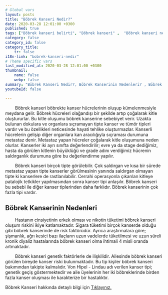 ```yaml
---
# Global vars
layout: posts
title: "Böbrek Kanseri Nedir?"
date: 2020-03-28 12:01:00 +0300
published: true
tags: ["Böbrek kanseri belirti", "Böbrek kanseri" ,  "Böbrek kanseri nedir", "Böbrek kanserinin nedeni", "Böbrek kanseri erken teşhis", "Böbrek kanseri tümör büyüklüğü", "Böbrek kisti nedir", "Parsiyel Nefrektomi", "Böbrek kanseri komplikasyonu", "Böbrek Kanseri Ameliyatı Sonrası" , "Böbrek Kanseri Ameliyatı yan etkileri" ,"Böbreğin görevi nedir" , "Böbrek kanseri belirti" , "Böbrek kanseri teşhis", "Böbrek Kanseri Ameliyatı", "Parsiyel Nefrektomi nedir" , "Parsiyel nefrektomi ameliyatı" ,"Böbrek kanseri açık ameliyatı" , " Böbrek kanseri kapalı ameliyatı" , "Radikal nefrektomi ameliyatı" , "Radikal nefrektomi"]
category: false
category_id: false
category_title:
    tr: false
i18n-link: "bobrek-kanseri-nedir"
# Theme specific vars
last_modified_at: 2020-03-28 12:01:00 +0300
thumbnail:
    name: false
    webp: false
summary: "Böbrek Kanseri Nedir?, Böbrek Kanserinin Nedenleri? , Böbrek Kanseri Belirtileri, Böbrek Kanserinde Erken Teşhis, Böbrek Kisti Nedir?, Böbrek Kanserinde Tümör Büyüklüğü, Böbrek Kanseri Ameliyatı, Parsiyel Nefrektomi Nedir?, Parsiyel Nefrektomi Ameliyatı, Böbrek Kanseri Ameliyatı Sonrası?,  Radikal Nefrektomi Ameliyatı?"
youtubeId: false

---
```


&nbsp;&nbsp;&nbsp;&nbsp;&nbsp;&nbsp;&nbsp;&nbsp;Böbrek kanseri böbrekte kanser hücrelerinin oluşup kümelenmesiyle meydana gelir. Böbrek hücreleri olağandışı bir şekilde artıp çoğalarak kitle oluştururlar. Bu kitle oluşumu böbrek kanserine sebebiyet verir. Uzakta bulunan dokulara ve organlara sıçramayan tipte kanser ve tümör tipleri vardır ve bu özellikleri neticesinde hayati tehlike oluşturmazlar. Kanserli hücrelerin gelişip diğer organlara kan aracılığıyla sıçraması durumuna metastaz denir. Metastaz yapan hücreler çoğalarak kitle oluşumuna neden olurlar. Kanserler iki ayrı sınıfta değerlendirilir; evre ya da stage dediğimiz, hasta da görülen kitlenin büyüklüğü ve grade adını verdiğimiz hücrenin saldırganlık durumuna göre bu değerlendirme yapılır.

&nbsp;&nbsp;&nbsp;&nbsp;&nbsp;&nbsp;&nbsp;&nbsp;Böbrek kanseri birçok tipte görülebilir. Çok saldırgan ve kısa bir sürede metastaz yapan tipte kanserler görülmesinin yanında saldırgan olmayan tipte ki kanserlere de rastlanılabilir. Cerrahi operasyonla çıkarılan kitleye patalojik tetkikler yapılmasından sonra kanser tipi anlaşılır. Böbrek kanseri bu sebebi ile diğer kanser tiplerinden daha farklıdır. Böbrek kanserinin çok fazla tipi vardır.

## Böbrek Kanserinin Nedenleri

&nbsp;&nbsp;&nbsp;&nbsp;&nbsp;&nbsp;&nbsp;&nbsp;Hastanın cinsiyetinin erkek olması ve nikotin tüketimi böbrek kanseri oluşum riskini ikiye katlamaktadır. Sigara tüketimi birçok kanserde olduğu gibi böbrek kanserinde de risk faktörüdür. Ayrıca araştırmalara göre; şişmanlık, ağrı kesici bazı ilaçların uzun vadelerde tüketilmesi ve uzun süreli kronik diyaliz hastalarında böbrek kanseri olma ihtimali 4 misli oranda artmaktadır.

&nbsp;&nbsp;&nbsp;&nbsp;&nbsp;&nbsp;&nbsp;&nbsp;Böbrek kanseri genetik faktörlerle de ilişkilidir. Ailesinde böbrek kanseri görülen bireyde kanser riski bulunmaktadır. Bu tip kişiler böbrek kanseri bakımından takipte kalmalıdır. Von Hipel - Lindau adı verilen kanser tipi; genetik geçiş göstermektedir ve aile üyelerinin her iki böbreklerinde birden fazla kanser oluşması ile karakterize bir hastalıktır.    

Böbrek Kanseri hakkında detaylı bilgi için [Tıklayınız.](https://www.onoluroloji.com/bobrek-kanseri)
